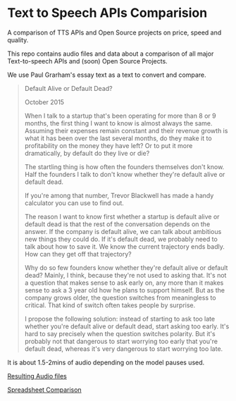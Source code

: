 # Text to Speech APIs Comparision
A comparison of TTS APIs and Open Source projects on price, speed and quality.

This repo contains audio files and data about a comparison of all major Text-to-speech APIs and (soon) Open Source Projects.

We use Paul Grarham's essay text as a text to convert and compare.

> Default Alive or Default Dead?
>
> October 2015
>
> When I talk to a startup that's been operating for more than 8 or 9 months, the first thing I want to know is almost always the same. Assuming their expenses remain constant and their revenue growth is what it has been over the last several months, do they make it to profitability on the money they have left? Or to put it more dramatically, by default do they live or die?
> 
> The startling thing is how often the founders themselves don't know. Half the founders I talk to don't know whether they're default alive or default dead.
> 
> If you're among that number, Trevor Blackwell has made a handy calculator you can use to find out.
>
> The reason I want to know first whether a startup is default alive or default dead is that the rest of the conversation depends on the answer. If the company is default alive, we can talk about ambitious new things they could do. If it's default dead, we probably need to talk about how to save it. We know the current trajectory ends badly. How can they get off that trajectory?
>
>Why do so few founders know whether they're default alive or default dead? Mainly, I think, because they're not used to asking that. It's not a question that makes sense to ask early on, any more than it makes sense to ask a 3 year old how he plans to support himself. But as the company grows older, the question switches from meaningless to critical. That kind of switch often takes people by surprise.
>
>I propose the following solution: instead of starting to ask too late whether you're default alive or default dead, start asking too early. It's hard to say precisely when the question switches polarity. But it's probably not that dangerous to start worrying too early that you're default dead, whereas it's very dangerous to start worrying too late.

It is about 1.5-2mins of audio depending on the model pauses used.

[Resulting Audio files](https://github.com/yagudaev/tts-apis-comparison/tree/main/audio)

[Spreadsheet Comparison](https://docs.google.com/spreadsheets/d/1tS4osfSbxxQ52yJr1BUOP-37KUgDgnrABi6X1IVS0_k/edit?usp=sharing)



